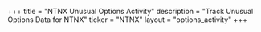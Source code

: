 +++
title = "NTNX Unusual Options Activity"
description = "Track Unusual Options Data for NTNX"
ticker = "NTNX"
layout = "options_activity"
+++

